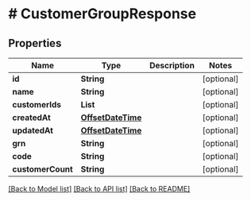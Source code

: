 # # CustomerGroupResponse


## Properties 


Name | Type | Description | Notes
------------ | ------------- | ------------- | -------------
**id**| **String** |   | [optional]
**name**| **String** |   | [optional]
**customerIds**| **List<String>** |   | [optional]
**createdAt**| [**OffsetDateTime**](OffsetDateTime.md) |   | [optional]
**updatedAt**| [**OffsetDateTime**](OffsetDateTime.md) |   | [optional]
**grn**| **String** |   | [optional]
**code**| **String** |   | [optional]
**customerCount**| **String** |   | [optional]


[[Back to Model list]](../../README.md#models) [[Back to API list]](../../README.md#endpoints) [[Back to README]](../../README.md)

